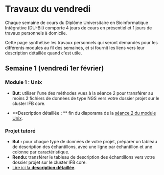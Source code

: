 # Travaux du vendredi

Chaque semaine de cours du Diplôme Universitaire en Bioinformatique Intégrative (DU-Bii) comporte 4 jours de cours en présentiel et 1 jours de travaux personnels à domicile. 

Cette page synthétise les travaux personnels qui seront demandés pour les différents modules au fil des semaines, et si fournit les liens vers leur description détaillée quand c'est utile. 


## Semaine 1 (vendredi 1er février)

### Module 1 : Unix

- **But:** utiliser l'une des méthodes vues à la séance 2 pour transférer au moins 2 fichiers de données de type NGS vers votre dossier projet sur le cluster IFB core. 

- **Description détaillée : ** fin du diaporama de la [séance 2 du module Unix](https://du-bii.github.io/module-1-Environnement-Unix/seance2/slides/). 

### Projet tutoré

- **But :** pour chaque type de données de votre projet, préparer un tableau de description des échantillons, avec une ligne par échantillon et une colonne par caractéristique. 
- **Rendu:** transférer le tableau de description des échantillons vers votre dossier projet sur le cluster IFB core. 
- [Lire ici la **description détaillée**](../projet_tutore/).

